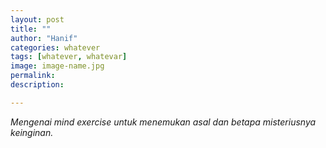 ```yaml
---
layout: post
title: ""
author: "Hanif" 
categories: whatever
tags: [whatever, whatevar]
image: image-name.jpg
permalink: 
description:

---
```


*Mengenai mind exercise untuk menemukan asal dan betapa misteriusnya keinginan.*

